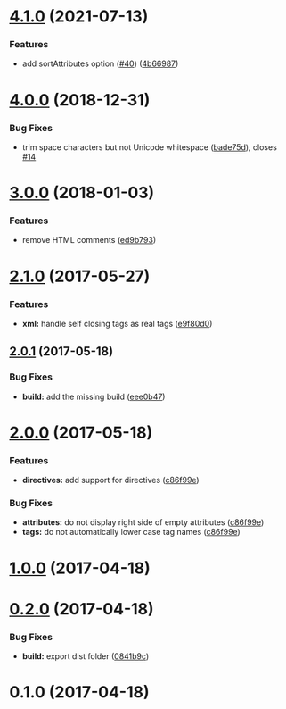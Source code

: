 <a name="4.1.0"></a>
# [4.1.0](https://github.com/rayrutjes/diffable-html/compare/v4.0.0...v4.1.0) (2021-07-13)


### Features

* add sortAttributes option ([#40](https://github.com/rayrutjes/diffable-html/issues/40)) ([4b66987](https://github.com/rayrutjes/diffable-html/commit/4b66987))



<a name="4.0.0"></a>
# [4.0.0](https://github.com/rayrutjes/diffable-html/compare/v3.0.0...v4.0.0) (2018-12-31)


### Bug Fixes

* trim space characters but not Unicode whitespace ([bade75d](https://github.com/rayrutjes/diffable-html/commit/bade75d)), closes [#14](https://github.com/rayrutjes/diffable-html/issues/14)



<a name="3.0.0"></a>
# [3.0.0](https://github.com/rayrutjes/diffable-html/compare/v2.1.0...v3.0.0) (2018-01-03)


### Features

* remove HTML comments ([ed9b793](https://github.com/rayrutjes/diffable-html/commit/ed9b793))



<a name="2.1.0"></a>
# [2.1.0](https://github.com/rayrutjes/diffable-html/compare/v2.0.1...v2.1.0) (2017-05-27)


### Features

* **xml:** handle self closing tags as real tags ([e9f80d0](https://github.com/rayrutjes/diffable-html/commit/e9f80d0))



<a name="2.0.1"></a>
## [2.0.1](https://github.com/rayrutjes/diffable-html/compare/v2.0.0...v2.0.1) (2017-05-18)


### Bug Fixes

* **build:** add the missing build ([eee0b47](https://github.com/rayrutjes/diffable-html/commit/eee0b47))



<a name="2.0.0"></a>
# [2.0.0](https://github.com/rayrutjes/diffable-html/compare/v1.0.0...v2.0.0) (2017-05-18)


### Features

* **directives:** add support for directives ([c86f99e](https://github.com/rayrutjes/diffable-html/commit/c86f99e))


### Bug Fixes

* **attributes:** do not display right side of empty attributes ([c86f99e](https://github.com/rayrutjes/diffable-html/commit/c86f99e))
* **tags:** do not automatically lower case tag names ([c86f99e](https://github.com/rayrutjes/diffable-html/commit/c86f99e))



<a name="1.0.0"></a>
# [1.0.0](https://github.com/rayrutjes/diffable-html/compare/v0.2.0...v1.0.0) (2017-04-18)



<a name="0.2.0"></a>
# [0.2.0](https://github.com/rayrutjes/diffable-html/compare/v0.1.0...v0.2.0) (2017-04-18)


### Bug Fixes

* **build:** export dist folder ([0841b9c](https://github.com/rayrutjes/diffable-html/commit/0841b9c))



<a name="0.1.0"></a>
# 0.1.0 (2017-04-18)
